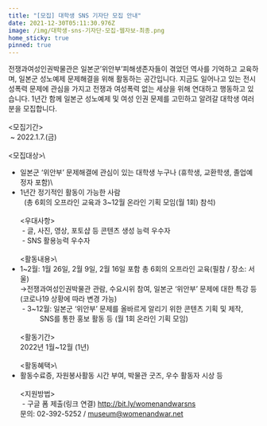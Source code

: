 ```yaml
---
title: "[모집] 대학생 SNS 기자단 모집 안내"
date: 2021-12-30T05:11:30.976Z
image: /img/대학생-sns-기자단-모집-웹자보-최종.png
home_sticky: true
pinned: true
---
```

전쟁과여성인권박물관은 일본군’위안부’피해생존자들이 겪었던 역사를 기억하고 교육하며, 일본군 성노예제 문제해결을 위해 활동하는 공간입니다. 지금도 일어나고 있는 전시성폭력 문제에 관심을 가지고 전쟁과 여성폭력 없는 세상을 위해 연대하고 행동하고 있습니다. 1년간 함께 일본군 성노예제 및 여성 인권 문제를 고민하고 알려갈 대학생 여러분을 모집합니다.\
\
<모집기간>\
 ~ 2022.1.7.(금)\
\
<모집대상>\

* 일본군 ‘위안부’ 문제해결에 관심이 있는 대학생 누구나 (휴학생, 교환학생, 졸업예정자 포함)\
* 1년간 정기적인 활동이 가능한 사람\
    (총 6회의 오프라인 교육과 3~12월 온라인 기획 모임(월 1회) 참석)\
  \
  <우대사항>\
   - 글, 사진, 영상, 포토샵 등 콘텐츠 생성 능력 우수자\
   - SNS 활용능력 우수자\
  \
  <활동내용>\
* 1~2월: 1월 26일, 2월 9일, 2월 16일 포함 총 6회의 오프라인 교육(필참 / 장소: 서울)\
  →전쟁과여성인권박물관 관람, 수요시위 참여, 일본군 ‘위안부’ 문제에 대한 특강 등 (코로나19 상황에 따라 변경 가능)\
   - 3~12월: 일본군 ‘위안부’ 문제를 올바르게 알리기 위한 콘텐츠 기획 및 제작,\
            SNS를 통한 홍보 활동 등 (월 1회 온라인 기획 모임)\
  \
  <활동기간>\
  2022년 1월~12월 (1년)\
  \
  <활동혜택>\
* 활동수료증, 자원봉사활동 시간 부여, 박물관 굿즈, 우수 활동자 시상 등\
  \
  <지원방법>\
   - 구글 폼 제출(링크 연결) <http://bit.ly/womenandwarsns>\
  문의: 02-392-5252 / [museum@womenandwar.net](mailto:museum@womenandwar.net)